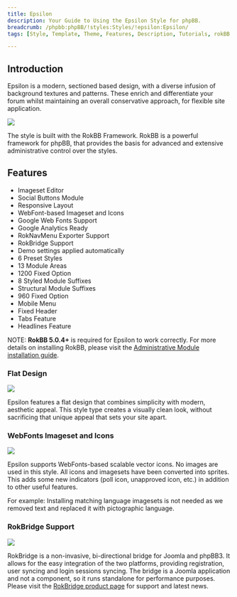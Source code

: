 ```yaml
---
title: Epsilon
description: Your Guide to Using the Epsilon Style for phpBB.
breadcrumb: /phpbb:phpBB/!styles:Styles/!epsilon:Epsilon/
tags: [Style, Template, Theme, Features, Description, Tutorials, rokBB 5]

---
```


Introduction
-----

Epsilon is a modern, sectioned based design, with a diverse infusion of background textures and patterns. These enrich and differentiate your forum whilst maintaining an overall conservative approach, for flexible site application.

![][style]

The style is built with the RokBB Framework. RokBB is a powerful framework for phpBB, that provides the basis for advanced and extensive administrative control over the styles.


Features
-----

* Imageset Editor  
* Social Buttons Module  
* Responsive Layout  
* WebFont-based Imageset and Icons  
* Google Web Fonts Support  
* Google Analytics Ready  
* RokNavMenu Exporter Support  
* RokBridge Support  
* Demo settings applied automatically  
* 6 Preset Styles  
* 13 Module Areas  
* 1200 Fixed Option  
* 8 Styled Module Suffixes  
* Structural Module Suffixes  
* 960 Fixed Option  
* Mobile Menu  
* Fixed Header  
* Tabs Feature  
* Headlines Feature

NOTE: **RokBB 5.0.4+** is required for Epsilon to work correctly. For more details on installing RokBB, please visit the [Administrative Module installation guide][adminguide].

### Flat Design

![][flat]

Epsilon features a flat design that combines simplicity with modern, aesthetic appeal. This style type creates a visually clean look, without sacrificing that unique appeal that sets your site apart.

### WebFonts Imageset and Icons

![][webfonts]

Epsilon supports WebFonts-based scalable vector icons. No images are used in this style. All icons and imagesets have been converted into sprites. This adds some new indicators (poll icon, unapproved icon, etc.) in addition to other useful features. 

For example: Installing matching language imagesets is not needed as we removed text and replaced it with pictographic language.

### RokBridge Support

![][rokbridge]

RokBridge is a non-invasive, bi-directional bridge for Joomla and phpBB3. It allows for the easy integration of the two platforms, providing registration, user syncing and login sessions syncing. The bridge is a Joomla application and not a component, so it runs standalone for performance purposes. Please visit the [RokBridge product page][rokbridge] for support and latest news.

[adminguide]: ../../start/styles.md#installing-administrative-modules
[style]: assets/epsilon.jpg
[rokbridge]: http://www.rockettheme.com/extensions-joomla/rokbridge
[flat]: assets/flat.jpg
[webfonts]: assets/webfonts.jpg
[rokbridge]: assets/rokbridge.jpg
